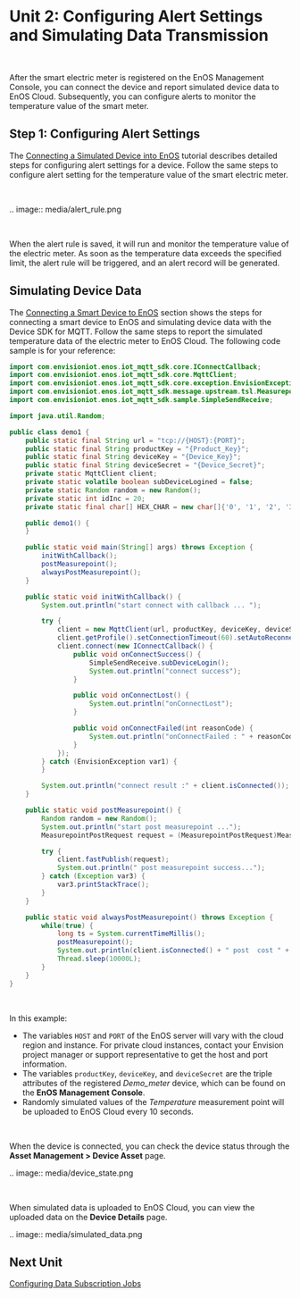 # Unit 2: Configuring Alert Settings and Simulating Data Transmission

<br />

After the smart electric meter is registered on the EnOS Management Console, you can connect the device and report simulated device data to EnOS Cloud. Subsequently, you can configure alerts to monitor the temperature value of the smart meter.

## Step 1: Configuring Alert Settings

The [Connecting a Simulated Device into EnOS](/docs/device-connection/en/dev/tutorial/connecting_device_simulated/index) tutorial describes detailed steps for configuring alert settings for a device. Follow the same steps to configure alert setting for the temperature value of the smart electric meter.

<br />

.. image:: media/alert_rule.png

<br />

When the alert rule is saved, it will run and monitor the temperature value of the electric meter. As soon as the temperature data exceeds the specified limit, the alert rule will be triggered, and an alert record will be generated.

## Simulating Device Data

The [Connecting a Smart Device to EnOS](/docs/device-connection/en/dev/quickstart/gettingstarted_device_connection) section shows the steps for connecting a smart device to EnOS and simulating device data with the Device SDK for MQTT. Follow the same steps to report the simulated temperature data of the electric meter to EnOS Cloud. The following code sample is for your reference:

```java
import com.envisioniot.enos.iot_mqtt_sdk.core.IConnectCallback;
import com.envisioniot.enos.iot_mqtt_sdk.core.MqttClient;
import com.envisioniot.enos.iot_mqtt_sdk.core.exception.EnvisionException;
import com.envisioniot.enos.iot_mqtt_sdk.message.upstream.tsl.MeasurepointPostRequest;
import com.envisioniot.enos.iot_mqtt_sdk.sample.SimpleSendReceive;

import java.util.Random;

public class demo1 {
    public static final String url = "tcp://{HOST}:{PORT}";
    public static final String productKey = "{Product_Key}";
    public static final String deviceKey = "{Device_Key}";
    public static final String deviceSecret = "{Device_Secret}";
    private static MqttClient client;
    private static volatile boolean subDeviceLogined = false;
    private static Random random = new Random();
    private static int idInc = 20;
    private static final char[] HEX_CHAR = new char[]{'0', '1', '2', '3', '4', '5', '6', '7', '8', '9', 'a', 'b', 'c', 'd', 'e', 'f'};

    public demo1() {
    }

    public static void main(String[] args) throws Exception {
        initWithCallback();
        postMeasurepoint();
        alwaysPostMeasurepoint();
    }

    public static void initWithCallback() {
        System.out.println("start connect with callback ... ");

        try {
            client = new MqttClient(url, productKey, deviceKey, deviceSecret);
            client.getProfile().setConnectionTimeout(60).setAutoReconnect(false);
            client.connect(new IConnectCallback() {
                public void onConnectSuccess() {
                    SimpleSendReceive.subDeviceLogin();
                    System.out.println("connect success");
                }

                public void onConnectLost() {
                    System.out.println("onConnectLost");
                }

                public void onConnectFailed(int reasonCode) {
                    System.out.println("onConnectFailed : " + reasonCode);
                }
            });
        } catch (EnvisionException var1) {
        }

        System.out.println("connect result :" + client.isConnected());
    }

    public static void postMeasurepoint() {
        Random random = new Random();
        System.out.println("start post measurepoint ...");
        MeasurepointPostRequest request = (MeasurepointPostRequest)MeasurepointPostRequest.builder().addMeasurePoint("Temperature", random.nextFloat()).build();

        try {
            client.fastPublish(request);
            System.out.println(" post measurepoint success...");
        } catch (Exception var3) {
            var3.printStackTrace();
        }
    }

    public static void alwaysPostMeasurepoint() throws Exception {
        while(true) {
            long ts = System.currentTimeMillis();
            postMeasurepoint();
            System.out.println(client.isConnected() + " post  cost " + (System.currentTimeMillis() - ts) + " millis");
            Thread.sleep(10000L);
        }
    }
}
```

<br />

In this example:

- The variables `HOST` and `PORT` of the EnOS server will vary with the cloud region and instance. For private cloud instances, contact your Envision project manager or support representative to get the host and port information.
- The variables `productKey`, `deviceKey`, and `deviceSecret` are the triple attributes of the registered *Demo_meter* device, which can be found on the **EnOS Management Console**.
- Randomly simulated values of the *Temperature* measurement point will be uploaded to EnOS Cloud every 10 seconds.

<br />

When the device is connected, you can check the device status through the **Asset Management > Device Asset** page.

.. image:: media/device_state.png

<br />

When simulated data is uploaded to EnOS Cloud, you can view the uploaded data on the **Device Details** page.

.. image:: media/simulated_data.png


## Next Unit

[Configuring Data Subscription Jobs](configuring_subscription)

<!--end-->
